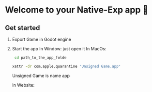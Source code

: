 # Welcome to your Native-Exp app 👋

## Get started

1. Export Game in Godot engine

2. Start the app
   In Window: just open it
   In MacOs:
   
   ```bash
    cd path_to_the_app_folde
   ```
   ```bash
   xattr -dr com.apple.quarantine "Unsigned Game.app"   
   ```
   Unsigned Game is name app

   In Website:
   

